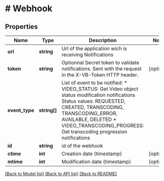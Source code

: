 # # Webhook

## Properties

Name | Type | Description | Notes
------------ | ------------- | ------------- | -------------
**url** | **string** | Url of the application wich is receiving Notifications |
**token** | **string** | Optionnal Secret token to validate notifications. Sent with the request in the X-VB-Token HTTP header. | [optional]
**event_type** | **string[]** | List of event to be notified:   * VIDEO_STATUS: Get Video object status modification notifications   Status values: REQUESTED, CREATED, TRANSCODING, TRANSCODING_ERROR, AVAILABLE, DELETED   * VIDEO_TRANSCODING_PROGRESS: Get transcoding progression notifications |
**id** | **string** | id of the webhook |
**ctime** | **int** | Creation date (timestamp) | [optional]
**mtime** | **int** | Modification date (timestamp) | [optional]

[[Back to Model list]](../../README.md#models) [[Back to API list]](../../README.md#endpoints) [[Back to README]](../../README.md)
